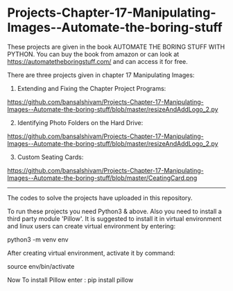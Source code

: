 # Projects-Chapter-17-Manipulating-Images--Automate-the-boring-stuff

These projects are given in the book AUTOMATE THE BORING STUFF WITH PYTHON. You can buy the book from amazon or can look at https://automatetheboringstuff.com/ and can access it for free.

There are three projects given in chapter 17 Manipulating Images:
1. Extending and Fixing the Chapter Project Programs:

https://github.com/bansalshivam/Projects-Chapter-17-Manipulating-Images--Automate-the-boring-stuff/blob/master/resizeAndAddLogo_2.py

2. Identifying Photo Folders on the Hard Drive:

https://github.com/bansalshivam/Projects-Chapter-17-Manipulating-Images--Automate-the-boring-stuff/blob/master/resizeAndAddLogo_2.py

3. Custom Seating Cards:

https://github.com/bansalshivam/Projects-Chapter-17-Manipulating-Images--Automate-the-boring-stuff/blob/master/CeatingCard.png

-----------------------------------------------------------------------------------------------------------------------------

The codes to solve the projects have uploaded in this repository.

To run these projects you need Python3 & above.
Also you need to install a third party module 'Pillow'.
It is suggested to install it in virtual environment and linux users can create virtual environment by entering:

 python3 -m venv env 

After creating virtual environment, activate it by command:
 
 source env/bin/activate
 
Now To install Pillow enter : 
  pip install pillow


